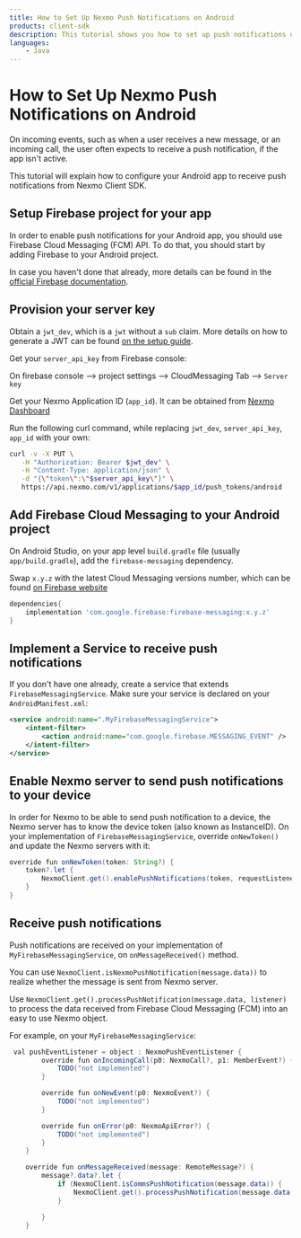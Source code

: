 ```yaml
---
title: How to Set Up Nexmo Push Notifications on Android
products: client-sdk
description: This tutorial shows you how to set up push notifications using Firebase.
languages:
    - Java
---
```


# How to Set Up Nexmo Push Notifications on Android

On incoming events, such as when a user receives a new message, or an incoming call, the user often expects to receive a push notification, if the app isn't active.

This tutorial will explain how to configure your Android app to receive push notifications from Nexmo Client SDK.

## Setup Firebase project for your app

In order to enable push notifications for your Android app, you should use Firebase Cloud Messaging (FCM) API. To do that, you should start by adding Firebase to your Android project.

In case you haven't done that already, more details can be found in the [official Firebase documentation](https://firebase.google.com/docs/android/setup).

## Provision your server key

Obtain a `jwt_dev`, which is a `jwt` without a `sub` claim. More details on how to generate a JWT can be found [on the setup guide](/setup/generate-test-credentials#3.-Generate-a-User-JWT).

Get your `server_api_key` from Firebase console:

On firebase console --> project settings --> CloudMessaging Tab --> `Server key`

Get your Nexmo Application ID (`app_id`). It can be obtained from [Nexmo Dashboard](https://dashboard.nexmo.com/voice/your-applications)

Run the following curl command, while replacing `jwt_dev`, `server_api_key`, `app_id` with your own:

```sh
curl -v -X PUT \
   -H "Authorization: Bearer $jwt_dev" \
   -H "Content-Type: application/json" \
   -d "{\"token\":\"$server_api_key\"}" \
   https://api.nexmo.com/v1/applications/$app_id/push_tokens/android
```

## Add Firebase Cloud Messaging to your Android project

On Android Studio, on your app level `build.gradle` file (usually `app/build.gradle`), add the `firebase-messaging` dependency.

Swap `x.y.z` with the latest Cloud Messaging versions number, which can be found [on Firebase website](https://firebase.google.com/support/release-notes/android)

```groovy
dependencies{
    implementation 'com.google.firebase:firebase-messaging:x.y.z'
}
```

## Implement a Service to receive push notifications

If you don't have one already, create a service that extends `FirebaseMessagingService`.
Make sure your service is declared on your `AndroidManifest.xml`:

```xml
<service android:name=".MyFirebaseMessagingService">
    <intent-filter>
        <action android:name="com.google.firebase.MESSAGING_EVENT" />
    </intent-filter>
</service>
```

## Enable Nexmo server to send push notifications to your device

In order for Nexmo to be able to send push notification to a device, the Nexmo server has to know the device token (also known as InstanceID).
On your implementation of `FirebaseMessagingService`,  override `onNewToken()` and update the Nexmo servers with it:

```java
override fun onNewToken(token: String?) {
    token?.let {
        NexmoClient.get().enablePushNotifications(token, requestListener)
    }
}
```

## Receive push notifications

Push notifications are received on your implementation of `MyFirebaseMessagingService`, on `onMessageReceived()` method.

You can use `NexmoClient.isNexmoPushNotification(message.data))` to realize whether the message is sent from Nexmo server.

Use `NexmoClient.get().processPushNotification(message.data, listener)` to process the data received from Firebase Cloud Messaging (FCM) into an easy to use Nexmo object.

For example, on your `MyFirebaseMessagingService`:

```java
 val pushEventListener = object : NexmoPushEventListener {
        override fun onIncomingCall(p0: NexmoCall?, p1: MemberEvent?) {
            TODO("not implemented")
        }

        override fun onNewEvent(p0: NexmoEvent?) {
            TODO("not implemented")
        }

        override fun onError(p0: NexmoApiError?) {
            TODO("not implemented")
        }
    }

    override fun onMessageReceived(message: RemoteMessage?) {
        message?.data?.let {
            if (NexmoClient.isCommsPushNotification(message.data)) {
                NexmoClient.get().processPushNotification(message.data, pushEventListener)
            }

        }
    }
```
